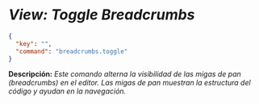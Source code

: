 <!-- Autor: Daniel Benjamin Perez Morales -->
<!-- GitHub: https://github.com/D4nitrix13 -->
<!-- GitLab: https://gitlab.com/D4nitrix13 -->
<!-- Correo electrónico: danielperezdev@proton.me -->

# ***View: Toggle Breadcrumbs***

```json
{
  "key": "",
  "command": "breadcrumbs.toggle"
}
```

**Descripción:** *Este comando alterna la visibilidad de las migas de pan (breadcrumbs) en el editor. Las migas de pan muestran la estructura del código y ayudan en la navegación.*
